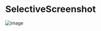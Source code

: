 # SelectiveScreenshot

![image](https://user-images.githubusercontent.com/62241807/163706827-3b36a0f2-fb1e-4593-8638-870b4e363b3e.png)

